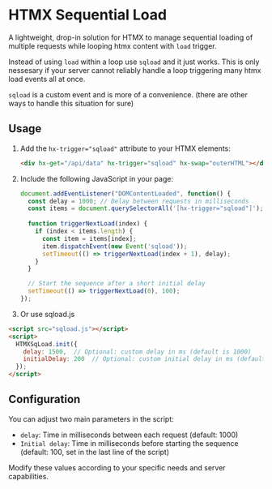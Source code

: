 # HTMX Sequential Load

A lightweight, drop-in solution for HTMX to manage sequential loading of multiple requests while looping htmx content with `load` trigger.

Instead of using `load` within a loop use `sqload` and it just works. This is only nessesary if your server cannot reliably handle a loop triggering many htmx load events all at once.

`sqload` is a custom event and is more of a convenience. (there are other ways to handle this situation for sure)

## Usage

1. Add the `hx-trigger="sqload"` attribute to your HTMX elements:

   ```html
   <div hx-get="/api/data" hx-trigger="sqload" hx-swap="outerHTML"></div>
   ```

2. Include the following JavaScript in your page:

   ```javascript
   document.addEventListener("DOMContentLoaded", function() {
     const delay = 1000; // Delay between requests in milliseconds
     const items = document.querySelectorAll('[hx-trigger="sqload"]');
     
     function triggerNextLoad(index) {
       if (index < items.length) {
         const item = items[index];
         item.dispatchEvent(new Event('sqload'));
         setTimeout(() => triggerNextLoad(index + 1), delay);
       }
     }

     // Start the sequence after a short initial delay
     setTimeout(() => triggerNextLoad(0), 100);
   });
   ```

3. Or use sqload.js 

```html
<script src="sqload.js"></script>
<script>
  HTMXSqLoad.init({
    delay: 1500,  // Optional: custom delay in ms (default is 1000)
    initialDelay: 200  // Optional: custom initial delay in ms (default is 100)
  });
</script>
```


## Configuration

You can adjust two main parameters in the script:

- `delay`: Time in milliseconds between each request (default: 1000)
- `Initial delay`: Time in milliseconds before starting the sequence (default: 100, set in the last line of the script)

Modify these values according to your specific needs and server capabilities.

